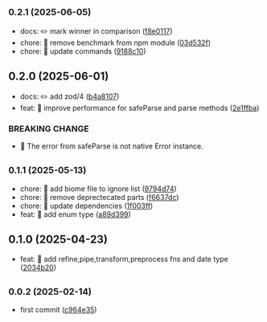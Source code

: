 ## <small>0.2.1 (2025-06-05)</small>

* docs: ✏️ mark winner in comparison ([f8e0117](https://github.com/mjancarik/esmj-schema/commit/f8e0117))
* chore: 🤖 remove  benchmark from npm module ([03d532f](https://github.com/mjancarik/esmj-schema/commit/03d532f))
* chore: 🤖 update commands ([9188c10](https://github.com/mjancarik/esmj-schema/commit/9188c10))



## 0.2.0 (2025-06-01)

* docs: ✏️ add zod/4 ([b4a8107](https://github.com/mjancarik/esmj-schema/commit/b4a8107))
* feat: 🎸 improve performance for safeParse and parse methods ([2e1ffba](https://github.com/mjancarik/esmj-schema/commit/2e1ffba))


### BREAKING CHANGE

* 🧨 The error from safeParse is not native Error instance.


## <small>0.1.1 (2025-05-13)</small>

* chore: 🤖 add biome file to ignore list ([9794d74](https://github.com/mjancarik/esmj-schema/commit/9794d74))
* chore: 🤖 remove deprectecated parts ([f6637dc](https://github.com/mjancarik/esmj-schema/commit/f6637dc))
* chore: 🤖 update dependencies ([1f003ff](https://github.com/mjancarik/esmj-schema/commit/1f003ff))
* feat: 🎸 add enum type ([a89d399](https://github.com/mjancarik/esmj-schema/commit/a89d399))



## 0.1.0 (2025-04-23)

* feat: 🎸 add refine,pipe,transform,preprocess fns and date type ([2034b20](https://github.com/mjancarik/esmj-schema/commit/2034b20))



## <small>0.0.2 (2025-02-14)</small>

* first commit ([c964e35](https://github.com/mjancarik/esmj-schema/commit/c964e35))




